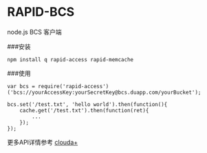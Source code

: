 RAPID-BCS
====

node.js BCS 客户端
 
###安装

    npm install q rapid-access rapid-memcache

###使用

    
    var bcs = require('rapid-access')('bcs://yourAccessKey:yourSecretKey@bcs.duapp.com/yourBucket');

    bcs.set('/test.txt', 'hello world').then(function(){
        cache.get('/test.txt').then(function(ret){
            ...
        });
    });

更多API详情参考 [clouda+](http://cloudaplus.duapp.com/) 